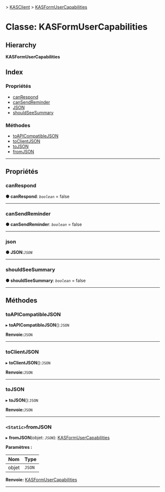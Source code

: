 [](../README.md) > [KASClient](../modules/kasclient.md) > [KASFormUserCapabilities](../classes/kasclient.kasformusercapabilities.md)

# <a name="class-kasformusercapabilities"></a>Classe: KASFormUserCapabilities

## <a name="hierarchy"></a>Hierarchy

**KASFormUserCapabilities**

## <a name="index"></a>Index

### <a name="properties"></a>Propriétés

* [canRespond](kasclient.kasformusercapabilities.md#canrespond)
* [canSendReminder](kasclient.kasformusercapabilities.md#cansendreminder)
* [JSON](kasclient.kasformusercapabilities.md#json)
* [shouldSeeSummary](kasclient.kasformusercapabilities.md#shouldseesummary)
### <a name="methods"></a>Méthodes

* [toAPICompatibleJSON](kasclient.kasformusercapabilities.md#toapicompatiblejson)
* [toClientJSON](kasclient.kasformusercapabilities.md#toclientjson)
* [toJSON](kasclient.kasformusercapabilities.md#tojson)
* [fromJSON](kasclient.kasformusercapabilities.md#fromjson)

---

## <a name="properties"></a>Propriétés

<a id="canrespond"></a>

###  <a name="canrespond"></a>canRespond

**● canRespond**: *`boolean`* = false

___

<a id="cansendreminder"></a>

###  <a name="cansendreminder"></a>canSendReminder

**● canSendReminder**: *`boolean`* = false

___

<a id="json"></a>

###  <a name="json"></a>json

**● JSON**:*`JSON`*

___

<a id="shouldseesummary"></a>

###  <a name="shouldseesummary"></a>shouldSeeSummary

**● shouldSeeSummary**: *`boolean`* = false

___

## <a name="methods"></a>Méthodes

<a id="toapicompatiblejson"></a>

###  <a name="toapicompatiblejson"></a>toAPICompatibleJSON

▸ **toAPICompatibleJSON**():`JSON`

**Renvoie:**`JSON`

___

<a id="toclientjson"></a>

###  <a name="toclientjson"></a>toClientJSON

▸ **toClientJSON**():`JSON`

**Renvoie:**`JSON`

___

<a id="tojson"></a>

###  <a name="tojson"></a>toJSON

▸ **toJSON**():`JSON`

**Renvoie:**`JSON`

___

<a id="fromjson"></a>

### <a name="static-fromjson"></a>`<Static>`fromJSON

▸ **fromJSON**(objet: *`JSON`*): [KASFormUserCapabilities](kasclient.kasformusercapabilities.md)

**Paramètres :**

| Nom | Type |
| ------ | ------ |
| objet | `JSON` |

**Renvoie:** [KASFormUserCapabilities](kasclient.kasformusercapabilities.md)

___


